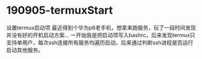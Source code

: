 # 190905-termuxStart
设置termux启动项
最近得到个华为p8老手机，想拿来跑服务，玩了一段时间发现并没有好的开机启动方案...
一开始我是把启动项写入bashrc，后来发现termux只支持单用户，每次ssh连接所有服务均遍历启动，后来通过判断ssh进程是否运行启动其他服务。
